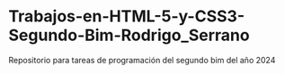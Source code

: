 # Trabajos-en-HTML-5-y-CSS3-Segundo-Bim-Rodrigo_Serrano
Repositorio para tareas de programación del segundo bim del año 2024
